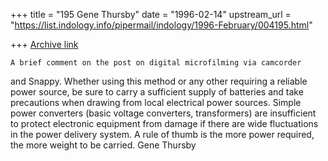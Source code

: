 +++
title = "195 Gene Thursby"
date = "1996-02-14"
upstream_url = "https://list.indology.info/pipermail/indology/1996-February/004195.html"

+++
[Archive link](https://list.indology.info/pipermail/indology/1996-February/004195.html)

	A brief comment on the post on digital microfilming via camcorder
and Snappy.  Whether using this method or any other requiring a reliable
power source, be sure to carry a sufficient supply of batteries and take
precautions when drawing from local electrical power sources.  Simple
power converters (basic voltage converters, transformers) are insufficient
to protect electronic equipment from damage if there are wide fluctuations
in the power delivery system.  A rule of thumb is the more power required,
the more weight to be carried. Gene Thursby <gthursby at religion.ufl.edu>






